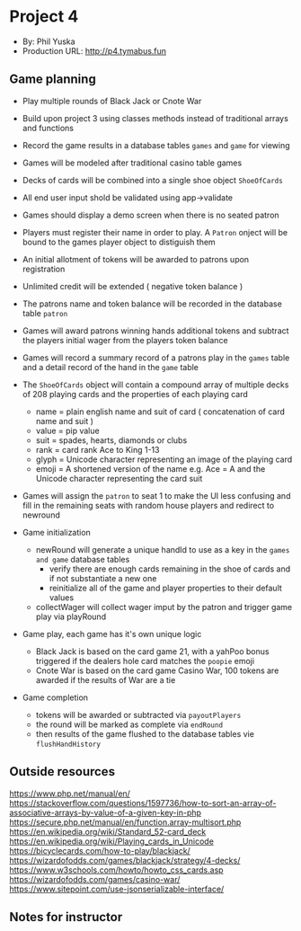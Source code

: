 # Project 4
+ By: Phil Yuska
+ Production URL: <http://p4.tymabus.fun>

## Game planning
* Play multiple rounds of Black Jack or Cnote War 
* Build upon project 3 using classes methods instead of traditional arrays and functions
* Record the game results in a database tables `games` and `game` for viewing
* Games will be modeled after traditional casino table games
* Decks of cards will be combined into a single shoe object `ShoeOfCards`
* All end user input shold be validated using app->validate
* Games should display a demo screen when there is no seated patron 
* Players must register their name in order to play. A `Patron` onject will be bound to the games player object to distiguish them
* An initial allotment of tokens will be awarded to patrons upon registration
* Unlimited credit will be extended ( negative token balance ) 
* The patrons name and token balance will be recorded in the database table `patron`
* Games will award patrons winning hands additional tokens and subtract the players initial wager from the players token balance
* Games will record a summary record of a patrons play in the `games` table and a detail record of the hand in the `game` table

* The `ShoeOfCards` object will contain a compound array of multiple decks of 208 playing cards and the properties of each playing card 
	* name = plain english name and suit of card ( concatenation of card name and suit )
	* value = pip value
	* suit = spades, hearts, diamonds or clubs
	* rank = card rank Ace to King 1-13
	* glyph = Unicode character representing an image of the playing card
    * emoji = A shortened version of the name e.g. Ace = A and the Unicode character representing the card suit

* Games will assign the `patron` to seat 1 to make the UI less confusing and fill in the remaining seats with random house players and redirect to newround

* Game initialization
    * newRound will generate a unique handId to use as a key in the `games and game` database tables
        * verify there are enough cards remaining in the shoe of cards and if not substantiate a new one
        * reinitialize all of the game and player properties to their default values
    *  collectWager will collect wager imput by the patron and trigger game play via playRound

* Game play, each game has it's own unique logic 
    * Black Jack is based on the card game 21, with a yahPoo bonus triggered if the dealers hole card matches the `poopie` emoji
    * Cnote War is based on the card game Casino War, 100 tokens are awarded if the results of War are a tie

* Game completion
    * tokens will be awarded or subtracted via `payoutPlayers`
    * the round will be marked as complete via `endRound`
    * then results of the game flushed to the database tables vie `flushHandHistory`

## Outside resources
https://www.php.net/manual/en/
https://stackoverflow.com/questions/1597736/how-to-sort-an-array-of-associative-arrays-by-value-of-a-given-key-in-php
https://secure.php.net/manual/en/function.array-multisort.php
https://en.wikipedia.org/wiki/Standard_52-card_deck
https://en.wikipedia.org/wiki/Playing_cards_in_Unicode
https://bicyclecards.com/how-to-play/blackjack/
https://wizardofodds.com/games/blackjack/strategy/4-decks/
https://www.w3schools.com/howto/howto_css_cards.asp
https://wizardofodds.com/games/casino-war/
https://www.sitepoint.com/use-jsonserializable-interface/

## Notes for instructor
